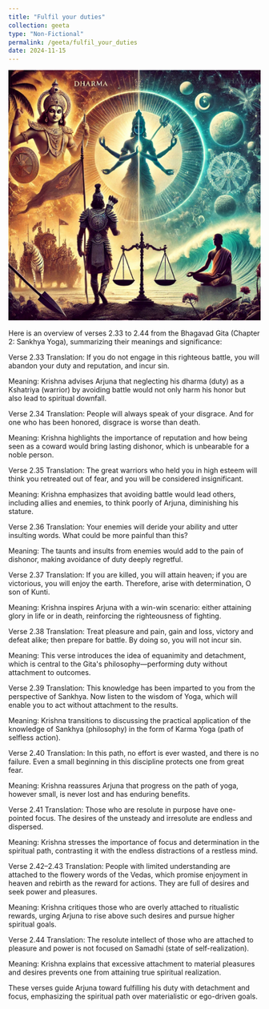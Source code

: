 ```yaml
---
title: "Fulfil your duties"
collection: geeta
type: "Non-Fictional"
permalink: /geeta/fulfil_your_duties
date: 2024-11-15
---
```


[<img src="../images/shlok_2_33_2_44.webp" width="1000" height="500"/>](../images/shlok_2_33_2_44.webp)

Here is an overview of verses 2.33 to 2.44 from the Bhagavad Gita (Chapter 2: Sankhya Yoga), summarizing their meanings and significance:

Verse 2.33
Translation:
If you do not engage in this righteous battle, you will abandon your duty and reputation, and incur sin.

Meaning:
Krishna advises Arjuna that neglecting his dharma (duty) as a Kshatriya (warrior) by avoiding battle would not only harm his honor but also lead to spiritual downfall.

Verse 2.34
Translation:
People will always speak of your disgrace. And for one who has been honored, disgrace is worse than death.

Meaning:
Krishna highlights the importance of reputation and how being seen as a coward would bring lasting dishonor, which is unbearable for a noble person.

Verse 2.35
Translation:
The great warriors who held you in high esteem will think you retreated out of fear, and you will be considered insignificant.

Meaning:
Krishna emphasizes that avoiding battle would lead others, including allies and enemies, to think poorly of Arjuna, diminishing his stature.

Verse 2.36
Translation:
Your enemies will deride your ability and utter insulting words. What could be more painful than this?

Meaning:
The taunts and insults from enemies would add to the pain of dishonor, making avoidance of duty deeply regretful.

Verse 2.37
Translation:
If you are killed, you will attain heaven; if you are victorious, you will enjoy the earth. Therefore, arise with determination, O son of Kunti.

Meaning:
Krishna inspires Arjuna with a win-win scenario: either attaining glory in life or in death, reinforcing the righteousness of fighting.

Verse 2.38
Translation:
Treat pleasure and pain, gain and loss, victory and defeat alike; then prepare for battle. By doing so, you will not incur sin.

Meaning:
This verse introduces the idea of equanimity and detachment, which is central to the Gita's philosophy—performing duty without attachment to outcomes.

Verse 2.39
Translation:
This knowledge has been imparted to you from the perspective of Sankhya. Now listen to the wisdom of Yoga, which will enable you to act without attachment to the results.

Meaning:
Krishna transitions to discussing the practical application of the knowledge of Sankhya (philosophy) in the form of Karma Yoga (path of selfless action).

Verse 2.40
Translation:
In this path, no effort is ever wasted, and there is no failure. Even a small beginning in this discipline protects one from great fear.

Meaning:
Krishna reassures Arjuna that progress on the path of yoga, however small, is never lost and has enduring benefits.

Verse 2.41
Translation:
Those who are resolute in purpose have one-pointed focus. The desires of the unsteady and irresolute are endless and dispersed.

Meaning:
Krishna stresses the importance of focus and determination in the spiritual path, contrasting it with the endless distractions of a restless mind.

Verse 2.42–2.43
Translation:
People with limited understanding are attached to the flowery words of the Vedas, which promise enjoyment in heaven and rebirth as the reward for actions. They are full of desires and seek power and pleasures.

Meaning:
Krishna critiques those who are overly attached to ritualistic rewards, urging Arjuna to rise above such desires and pursue higher spiritual goals.

Verse 2.44
Translation:
The resolute intellect of those who are attached to pleasure and power is not focused on Samadhi (state of self-realization).

Meaning:
Krishna explains that excessive attachment to material pleasures and desires prevents one from attaining true spiritual realization.

These verses guide Arjuna toward fulfilling his duty with detachment and focus, emphasizing the spiritual path over materialistic or ego-driven goals.
